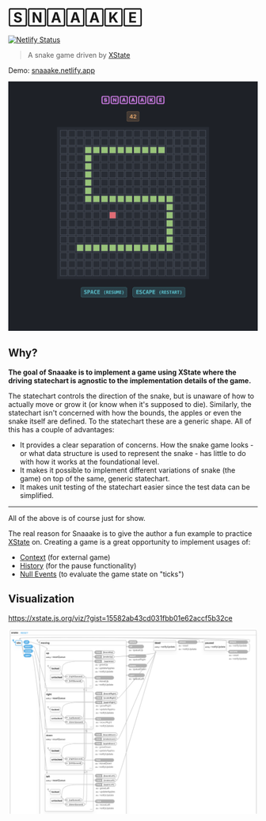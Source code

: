 # 🅂🄽🄰🄰🄰🄺🄴

[![Netlify Status](https://api.netlify.com/api/v1/badges/7b7a8288-709b-4f69-8fc9-912a94094c97/deploy-status)](https://app.netlify.com/sites/snaaake/deploys)

> A snake game driven by [XState](https://xstate.js.org/)

Demo: [snaaake.netlify.app](https://snaaake.netlify.app)

![Snaaake](snaaake.png)

## Why?

**The goal of Snaaake is to implement a game using XState where the driving statechart is agnostic to the implementation details of the game.**

The statechart controls the direction of the snake, but is unaware of how to actually move or grow it (or know when it's supposed to die). Similarly, the statechart isn't concerned with how the bounds, the apples or even the snake itself are defined. To the statechart these are a generic shape. All of this has a couple of advantages:

- It provides a clear separation of concerns. How the snake game looks - or what data structure is used to represent the snake - has little to do with how it works at the foundational level.
- It makes it possible to implement different variations of snake (the game) on top of the same, generic statechart.
- It makes unit testing of the statechart easier since the test data can be simplified.

---

All of the above is of course just for show.

The real reason for Snaaake is to give the author a fun example to practice [XState](https://xstate.js.org/) on. Creating a game is a great opportunity to implement usages of:

- [Context](https://xstate.js.org/docs/guides/context.html) (for external game)
- [History](https://xstate.js.org/docs/guides/history.html) (for the pause functionality)
- [Null Events](https://xstate.js.org/docs/guides/events.html#null-events) (to evaluate the game state on "ticks")

## Visualization

https://xstate.js.org/viz/?gist=15582ab43cd031fbb01e62accf5b32ce

![Visualization](viz.png)
